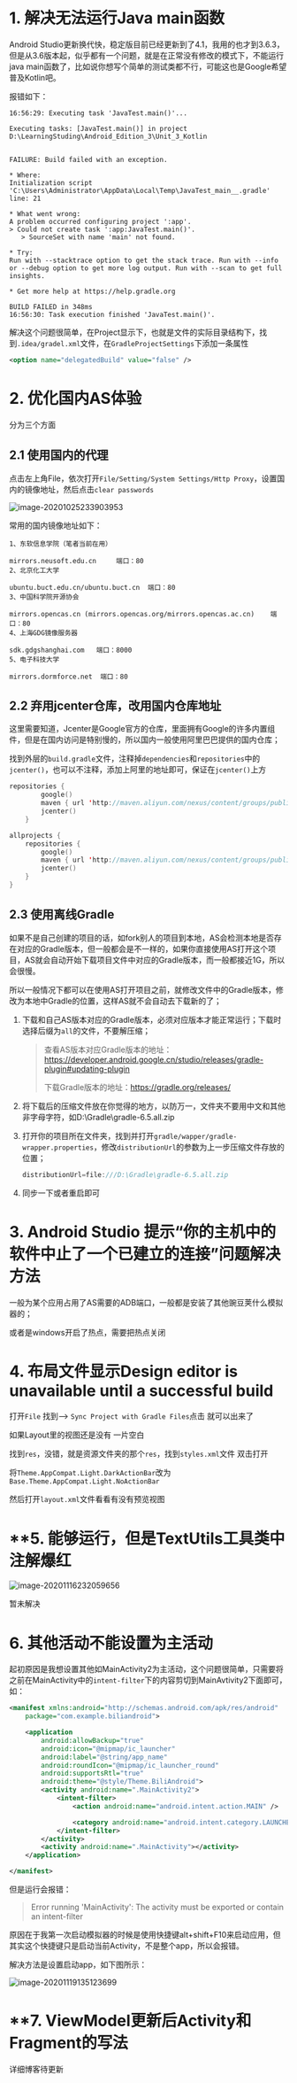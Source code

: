 # 1. 解决无法运行Java main函数

Android Studio更新换代快，稳定版目前已经更新到了4.1，我用的也才到3.6.3，但是从3.6版本起，似乎都有一个问题，就是在正常没有修改的模式下，不能运行java main函数了，比如说你想写个简单的测试类都不行，可能这也是Google希望普及Kotlin吧。

报错如下：

```
16:56:29: Executing task 'JavaTest.main()'...

Executing tasks: [JavaTest.main()] in project D:\LearningStuding\Android_Edition_3\Unit_3_Kotlin


FAILURE: Build failed with an exception.

* Where:
Initialization script 'C:\Users\Administrator\AppData\Local\Temp\JavaTest_main__.gradle' line: 21

* What went wrong:
A problem occurred configuring project ':app'.
> Could not create task ':app:JavaTest.main()'.
   > SourceSet with name 'main' not found.

* Try:
Run with --stacktrace option to get the stack trace. Run with --info or --debug option to get more log output. Run with --scan to get full insights.

* Get more help at https://help.gradle.org

BUILD FAILED in 348ms
16:56:30: Task execution finished 'JavaTest.main()'.
```

解决这个问题很简单，在Project显示下，也就是文件的实际目录结构下，找到`.idea/gradel.xml`文件，在`GradleProjectSettings`下添加一条属性

```xml
<option name="delegatedBuild" value="false" />
```



# 2. 优化国内AS体验

分为三个方面

## 2.1 使用国内的代理

点击左上角File，依次打开`File/Setting/System Settings/Http Proxy`，设置国内的镜像地址，然后点击`clear passwords`

![image-20201025233903953](img/image-20201025233903953.png)

常用的国内镜像地址如下：

```
1、东软信息学院（笔者当前在用）

mirrors.neusoft.edu.cn     端口：80
2、北京化工大学

ubuntu.buct.edu.cn/ubuntu.buct.cn  端口：80
3、中国科学院开源协会

mirrors.opencas.cn (mirrors.opencas.org/mirrors.opencas.ac.cn)    端口：80
4、上海GDG镜像服务器

sdk.gdgshanghai.com   端口：8000
5、电子科技大学

mirrors.dormforce.net  端口：80
```



## 2.2 弃用jcenter仓库，改用国内仓库地址

这里需要知道，Jcenter是Google官方的仓库，里面拥有Google的许多内置组件，但是在国内访问是特别慢的，所以国内一般使用阿里巴巴提供的国内仓库；

找到外层的`build.gradle`文件，注释掉`dependencies`和`repositories`中的`jcenter()`，也可以不注释，添加上阿里的地址即可，保证在`jcenter()`上方

```kotlin
repositories {
        google()
        maven { url 'http://maven.aliyun.com/nexus/content/groups/public/' }
        jcenter()
    }

allprojects {
    repositories {
        google()
        maven { url 'http://maven.aliyun.com/nexus/content/groups/public/' }
        jcenter()
    }
}
```



## 2.3 使用离线Gradle

如果不是自己创建的项目的话，如fork别人的项目到本地，AS会检测本地是否存在对应的Gradle版本，但一般都会是不一样的，如果你直接使用AS打开这个项目，AS就会自动开始下载项目文件中对应的Gradle版本，而一般都接近1G，所以会很慢。

所以一般情况下都可以在使用AS打开项目之前，就修改文件中的Gradle版本，修改为本地中Gradle的位置，这样AS就不会自动去下载新的了；

1. 下载和自己AS版本对应的Gradle版本，必须对应版本才能正常运行；下载时选择后缀为`all`的文件，不要解压缩；

   > 查看AS版本对应Gradle版本的地址：https://developer.android.google.cn/studio/releases/gradle-plugin#updating-plugin
   >
   > 下载Gradle版本的地址：https://gradle.org/releases/

2. 将下载后的压缩文件放在你觉得的地方，以防万一，文件夹不要用中文和其他非字母字符，如D:\Gradle\gradle-6.5.all.zip

3. 打开你的项目所在文件夹，找到并打开`gradle/wapper/gradle-wrapper.properties`，修改`distributionUrl`的参数为上一步压缩文件存放的位置；

   ```kotlin
   distributionUrl=file:///D:\Gradle\gradle-6.5.all.zip
   ```

4. 同步一下或者重启即可



# 3. Android Studio 提示“你的主机中的软件中止了一个已建立的连接”问题解决方法

一般为某个应用占用了AS需要的ADB端口，一般都是安装了其他豌豆荚什么模拟器的；

或者是windows开启了热点，需要把热点关闭



# 4. 布局文件显示Design editor is unavailable until a successful build

打开`File` 找到–> `Sync Project with Gradle Files`点击 就可以出来了

如果Layout里的视图还是没有 一片空白

找到`res`，没错，就是资源文件夹的那个`res`，找到`styles.xml`文件 双击打开

将`Theme.AppCompat.Light.DarkActionBar`改为`Base.Theme.AppCompat.Light.NoActionBar`

然后打开`layout.xml`文件看看有没有预览视图



# **5. 能够运行，但是TextUtils工具类中注解爆红 

![image-20201116232059656](img/image-20201116232059656.png)

暂未解决



# 6. 其他活动不能设置为主活动

起初原因是我想设置其他如MainActivity2为主活动，这个问题很简单，只需要将之前在MainActivity中的`intent-filter`下的内容剪切到MainAvtivity2下面即可，如：

```xml
<manifest xmlns:android="http://schemas.android.com/apk/res/android"
    package="com.example.biliandroid">

    <application
        android:allowBackup="true"
        android:icon="@mipmap/ic_launcher"
        android:label="@string/app_name"
        android:roundIcon="@mipmap/ic_launcher_round"
        android:supportsRtl="true"
        android:theme="@style/Theme.BiliAndroid">
        <activity android:name=".MainActivity2">
            <intent-filter>
                <action android:name="android.intent.action.MAIN" />

                <category android:name="android.intent.category.LAUNCHER" />
            </intent-filter>
        </activity>
        <activity android:name=".MainActivity"></activity>
    </application>

</manifest>
```

但是运行会报错：

> Error running 'MainActivity': The activity must be exported or contain an intent-filter

原因在于我第一次启动模拟器的时候是使用快捷键alt+shift+F10来启动应用，但其实这个快捷键只是启动当前Activity，不是整个app，所以会报错。

解决方法是设置启动app，如下图所示：

![image-20201119135123699](img/image-20201119135123699.png)



# **7. ViewModel更新后Activity和Fragment的写法

详细博客待更新